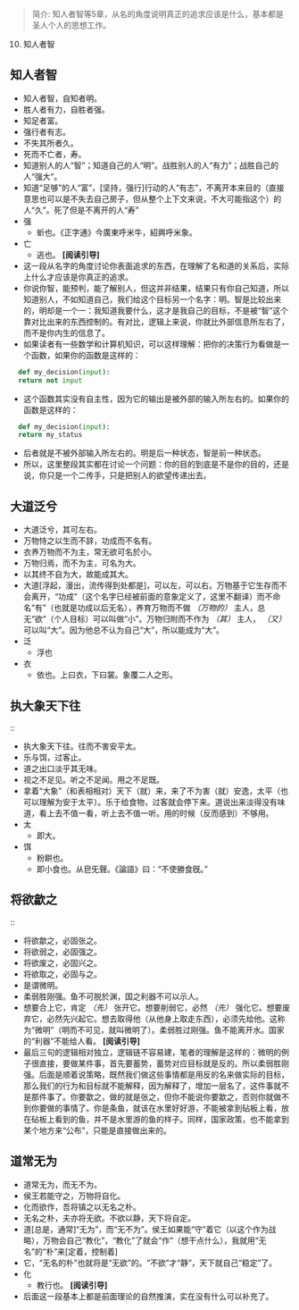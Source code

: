 > 简介: 知人者智等5章，从名的角度说明真正的追求应该是什么，基本都是圣人个人的思想工作。
10. 知人者智
## 知人者智
- 知人者智，自知者明。
- 胜人者有力，自胜者强。
- 知足者富。
- 强行者有志。
- 不失其所者久。
- 死而不亡者，寿。
- 知道别人的人“智”；知道自己的人“明”。战胜别人的人“有力”；战胜自己的人“强大”。
- 知道“足够”的人“富”，[坚持，强行]行动的人“有志”，不离开本来目的（直接意思也可以是不失去自己房子，但从整个上下文来说，不大可能指这个）的人“久”。死了但是不离开的人“寿”
- 强
  - 蚚也。《正字通》今廣東呼米牛，紹興呼米象。
- 亡
  - 逃也。
**[阅读引导]**
- 这一段从名字的角度讨论你表面追求的东西，在理解了名和道的关系后，实际上什么才应该是你真正的追求。
- 你说你智，能预判，能了解别人，但这并非结果，结果只有你自己知道，所以知道别人，不如知道自己，我们给这个目标另一个名字：明。智是比较出来的，明却是一个一：我知道我要什么，这才是我自己的目标，不是被“智”这个靠对比出来的东西控制的。有对比，逻辑上来说，你就比外部信息所左右了，而不是你内生的信息了。
- 如果读者有一些数学和计算机知识，可以这样理解：把你的决策行为看做是一个函数，如果你的函数是这样的：

```python
  def my_decision(input):
  return not input
```

- 这个函数其实没有自主性，因为它的输出是被外部的输入所左右的。如果你的函数是这样的：

```python
  def my_decision(input):
  return my_status
```
- 后者就是不被外部输入所左右的。明是后一种状态，智是前一种状态。
- 所以，这里整段其实都在讨论一个问题：你的目的到底是不是你的目的，还是说，你只是一个二传手，只是把别人的欲望传递出去。

## 大道泛兮

  - 大道泛兮，其可左右。
  - 万物恃之以生而不辞，功成而不名有。
  - 衣养万物而不为主，常无欲可名於小。
  - 万物归焉，而不为主，可名为大。
  - 以其终不自为大，故能成其大。
- 大道[浮起，漫出，流传得到处都是]，可以左，可以右。万物基于它生存而不会离开，“功成”（这个名字已经被前面的意象定义了，这里不翻译）而不命名“有”（也就是功成以后无名），养育万物而不做 *（万物的）* 主人，总无“欲”（个人目标）可以叫做“小”。万物归附而不作为 *（其）* 主人， *（又）* 可以叫“大”。因为他总不认为自己“大”，所以能成为“大”。
- 泛
  - 浮也
- 衣
  - 依也。上曰衣，下曰裳。象覆二人之形。
## 执大象天下往
::
  - 执大象天下往。往而不害安平太。
  - 乐与饵，过客止。
  - 道之出口淡乎其无味。
  - 视之不足见。听之不足闻。用之不足既。
- 拿着“大象”（和表相相对）天下（就）来，来了不为害（就）安逸，太平（也可以理解为安于太平）。乐于给食物，过客就会停下来。道说出来淡得没有味道，看上去不值一看，听上去不值一听。用的时候（反而感到）不够用。
- 太
  - 即大。
- 饵
  - 粉餠也。
  - 即小食也。从皀旡聲。《論語》曰：“不使勝食旣。”
## 将欲歙之
::
  - 将欲歙之，必固张之。
  - 将欲弱之，必固强之。
  - 将欲废之，必固兴之。
  - 将欲取之，必固与之。
  - 是谓微明。
  - 柔弱胜刚强。鱼不可脱於渊，国之利器不可以示人。
- 想要合上它，肯定 *（先）* 张开它。想要削弱它，必然 *（先）* 强化它。想要废弃它，必然先兴起它。想去取得他（从他身上取走东西），必须先给他。这称为“微明”（明而不可见，就叫微明了）。柔弱胜过刚强。鱼不能离开水。国家的“利器”不能给人看。
**[阅读引导]**
- 最后三句的逻辑相对独立，逻辑链不容易建，笔者的理解是这样的：微明的例子很直接，要做某件事，首先要蓄势，蓄势对应目标就是反的。所以柔弱胜刚强。后面是顺着说策略，既然我们做这些事情都是用反的名来做实际的目标，那么我们的行为和目标就不能解释，因为解释了，增加一层名了，这件事就不是那件事了。你要歙之，做的就是张之，但你不能说你要歙之，否则你就做不到你要做的事情了。你是条鱼，就该在水里好好游，不能被拿到砧板上看，放在砧板上看到的鱼，并不是水里游的鱼的样子。同样，国家政策，也不能拿到某个地方来“公布”，只能是直接做出来的。
## 道常无为
  - 道常无为，而无不为。
  - 侯王若能守之，万物将自化。
  - 化而欲作，吾将镇之以无名之朴。
  - 无名之朴，夫亦将无欲。不欲以静，天下将自定。
- 道[总是，通常]“无为”，而“无不为”。侯王如果能“守”着它（以这个作为战略），万物会自己“教化”，“教化”了就会“作”（想干点什么），我就用“无名”的“朴”来[定着，控制着]
- 它，“无名的朴”也就将是“无欲”的。“不欲”才“静”，天下就自己“稳定”了。
- 化
  - 教行也。
**[阅读引导]**
- 后面这一段基本上都是前面理论的自然推演，实在没有什么可以补充了。
